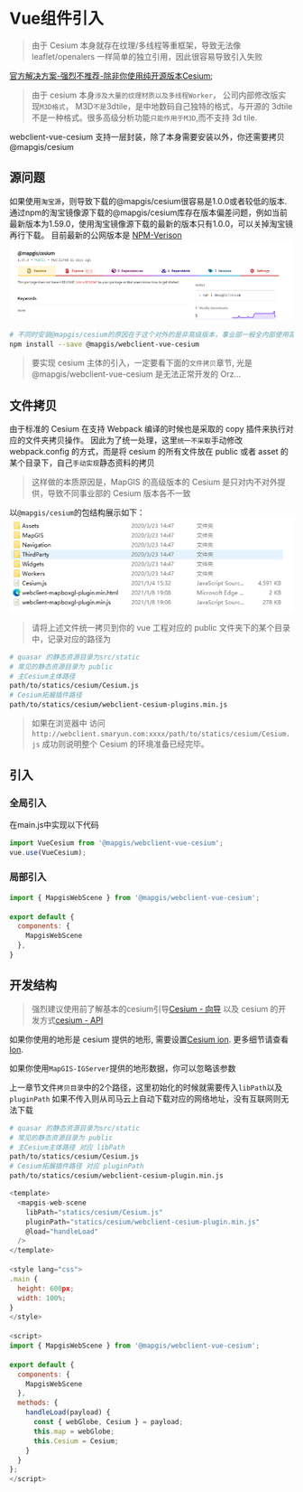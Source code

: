 # Vue组件引入
> 由于 Cesium 本身就存在纹理/多线程等重框架，导致无法像 leaflet/openalers 一样简单的独立引用，因此很容易导致引入失败

[官方解决方案-强烈不推荐-除非你使用纯开源版本Cesium](https://cesium.com/docs/tutorials/cesium-and-webpack/);

> 由于 cesium 本身`涉及大量的纹理材质以及多线程Worker`， 公司内部修改版实现`M3D格式`， M3D`不是`3dtile，是中地数码自己独特的格式，与开源的 3dtile 不是一种格式。很多高级分析功能`只能作用于M3D`,而不支持 3d tile.

webclient-vue-cesium 支持一层封装，除了本身需要安装以外，你还需要拷贝@mapgis/cesium

## 源问题
如果使用`淘宝源`，则导致下载的@mapgis/cesium很容易是1.0.0或者较低的版本.通过npm的淘宝镜像源下载的@mapgis/cesium库存在版本偏差问题，例如当前最新版本为1.59.0，使用淘宝镜像源下载的最新的版本只有1.0.0，可以关掉淘宝镜再行下载。
目前最新的公网版本是 [NPM-Verison](https://www.npmjs.com/package/@mapgis/cesium?activeTab=versions)
![代码结构](./static/modules/cesium/fqa/vue/import/version.png)

```bash
# 不同时安装@mapgis/cesium的原因在于这个对外的是非高级版本，事业部一般全内部使用高级版本开发
npm install --save @mapgis/webclient-vue-cesium
```
> 要实现 cesium 主体的引入，一定要看下面的`文件拷贝`章节, 光是@mapgis/webclient-vue-cesium 是无法正常开发的 Orz...

## 文件拷贝

由于标准的 Cesium 在支持 Webpack 编译的时候也是采取的 copy 插件来执行对应的文件夹拷贝操作。 因此为了统一处理，这里`统一不采取`手动修改 webpack.config 的方式，而是将 cesium 的所有文件放在 public 或者 asset 的某个目录下，自己`手动实现`静态资料的拷贝

> 这样做的本质原因是，MapGIS 的高级版本的 Cesium 是只对内不对外提供，导致不同事业部的 Cesium 版本各不一致

以`@mapgis/cesium`的包结构展示如下：
![代码结构](./static/modules/cesium/fqa/vue/import/cesium_dist.png)

> 请将上述文件统一拷贝到你的 vue 工程对应的 public 文件夹下的某个目录中，记录对应的路径为

```sh
# quasar 的静态资源目录为src/static
# 常见的静态资源目录为 public
# 主Cesium主体路径
path/to/statics/cesium/Cesium.js
# Cesium拓展插件路径
path/to/statics/cesium/webclient-cesium-plugins.min.js
```

> 如果在浏览器中 访问 `http://webclient.smaryun.com:xxxx/path/to/statics/cesium/Cesium.js` 成功则说明整个 Cesium 的环境准备已经完毕。

## 引入

### 全局引入
在main.js中实现以下代码
``` javascript
import VueCesium from '@mapgis/webclient-vue-cesium';
vue.use(VueCesium);
```

### 局部引入
``` javascript
import { MapgisWebScene } from '@mapgis/webclient-vue-cesium';

export default {
  components: {
    MapgisWebScene
  },
}
```

## 开发结构

> 强烈建议使用前了解基本的cesium引导[Cesium - 向导](https://cesium.com/docs/) 以及 cesium 的开发方式[cesium - API](https://cesium.com/docs/cesiumjs-ref-doc/)

如果你使用的地形是 cesium 提供的地形, 需要设置[Cesium ion](https://cesium.com/docs/oauth/). 更多细节请查看[Ion](https://cesium.com/ion).

如果你使用`MapGIS-IGServer`提供的地形数据，你可以忽略该参数

上一章节文件`拷贝目录`中的2个路径，这里初始化的时候就需要传入`libPath`以及`pluginPath` 如果不传入则从司马云上自动下载对应的网络地址，没有互联网则无法下载

``` sh
# quasar 的静态资源目录为src/static
# 常见的静态资源目录为 public
# 主Cesium主体路径 对应 libPath
path/to/statics/cesium/Cesium.js
# Cesium拓展插件路径 对应 pluginPath
path/to/statics/cesium/webclient-cesium-plugin.min.js
```

``` javascript
<template>
  <mapgis-web-scene
    libPath="statics/cesium/Cesium.js"
    pluginPath="statics/cesium/webclient-cesium-plugin.min.js"
    @load="handleLoad"
  />
</template>

<style lang="css">
.main {
  height: 600px;
  width: 100%;
}
</style>

<script>
import { MapgisWebScene } from '@mapgis/webclient-vue-cesium';

export default {
  components: {
    MapgisWebScene
  },
  methods: {
    handleLoad(payload) {
      const { webGlobe, Cesium } = payload;
      this.map = webGlobe;
      this.Cesium = Cesium;
    }
  }
};
</script>
```



